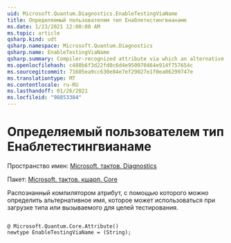 ```yaml
---
uid: Microsoft.Quantum.Diagnostics.EnableTestingViaName
title: Определяемый пользователем тип Енаблетестингвианаме
ms.date: 1/23/2021 12:00:00 AM
ms.topic: article
qsharp.kind: udt
qsharp.namespace: Microsoft.Quantum.Diagnostics
qsharp.name: EnableTestingViaName
qsharp.summary: Compiler-recognized attribute via which an alternative name can be defined that may be used when loading a type or callable for testing purposes.
ms.openlocfilehash: c488b6f3d22fd0c6d4e950070464e914f757654c
ms.sourcegitcommit: 71605ea9cc630e84e7ef29027e1f0ea06299747e
ms.translationtype: MT
ms.contentlocale: ru-RU
ms.lasthandoff: 01/26/2021
ms.locfileid: "98853384"
---
```

# <a name="enabletestingvianame-user-defined-type"></a>Определяемый пользователем тип Енаблетестингвианаме

Пространство имен: [Microsoft. тактов. Diagnostics](xref:Microsoft.Quantum.Diagnostics)

Пакет: [Microsoft. тактов. кшарп. Core](https://nuget.org/packages/Microsoft.Quantum.QSharp.Core)


Распознанный компилятором атрибут, с помощью которого можно определить альтернативное имя, которое может использоваться при загрузке типа или вызываемого для целей тестирования.

```qsharp

@ Microsoft.Quantum.Core.Attribute()
newtype EnableTestingViaName = (String);
```

